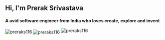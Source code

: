 <h2 align="left">Hi, I'm Prerak Srivastava</h2>
<h4 align="left">A avid software engineer from India who loves create, explore and invent</h4>


<img align="left" src="https://github-readme-stats.vercel.app/api/top-langs?username=preraks116&show_icons=true&locale=en&layout=compact" alt="preraks116" />
<img align="center" src="https://github-readme-stats.vercel.app/api?username=preraks116&show_icons=true&locale=en" alt="preraks116" />
<img align="center" style="margin-top: -10px;" src="https://github-readme-streak-stats.herokuapp.com/?user=preraks116&" alt="preraks116" />
